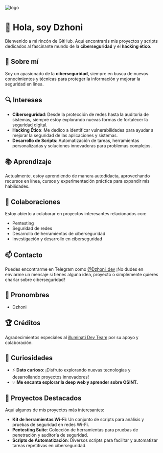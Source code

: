 ![logo](https://i.pinimg.com/originals/dc/a3/9a/dca39ae9f56ebf107c2582911990b19a.gif)
 
# 👋 Hola, soy Dzhoni

Bienvenido a mi rincón de GitHub. Aquí encontrarás mis proyectos y scripts dedicados al fascinante mundo de la **ciberseguridad** y el **hacking ético**.

## 🌟 Sobre mí

Soy un apasionado de la **ciberseguridad**, siempre en busca de nuevos conocimientos y técnicas para proteger la información y mejorar la seguridad en línea.

## 🔍 Intereses

- **Ciberseguridad**: Desde la protección de redes hasta la auditoría de sistemas, siempre estoy explorando nuevas formas de fortalecer la seguridad digital.
- **Hacking Ético**: Me dedico a identificar vulnerabilidades para ayudar a mejorar la seguridad de las aplicaciones y sistemas.
- **Desarrollo de Scripts**: Automatización de tareas, herramientas personalizadas y soluciones innovadoras para problemas complejos.

## 📚 Aprendizaje

Actualmente, estoy aprendiendo de manera autodidacta, aprovechando recursos en línea, cursos y experimentación práctica para expandir mis habilidades.

## 💼 Colaboraciones

Estoy abierto a colaborar en proyectos interesantes relacionados con:

- Pentesting
- Seguridad de redes
- Desarrollo de herramientas de ciberseguridad
- Investigación y desarrollo en ciberseguridad

## 📫 Contacto

Puedes encontrarme en Telegram como [@Dzhoni_dev](https://t.me/Dzhoni_dev) ¡No dudes en enviarme un mensaje si tienes alguna idea, proyecto o simplemente quieres charlar sobre ciberseguridad!

## 🌈 Pronombres

- Dzhoni

## 🏆 Créditos

Agradecimientos especiales al [illuminati Dev Team](https://t.me/AAAAAEXQOSyIpN2JZ0ehUQ) por su apoyo y colaboración.

## 🎉 Curiosidades

- ⚡ **Dato curioso**: ¡Disfruto explorando nuevas tecnologías y desarrollando proyectos innovadores!
- 💡 **Me encanta explorar la deep web y aprender sobre OSINT.**

## 🚀 Proyectos Destacados

Aquí algunos de mis proyectos más interesantes:

- **Kit de herramientas Wi-Fi**: Un conjunto de scripts para análisis y pruebas de seguridad en redes Wi-Fi.
- **Pentesting Suite**: Colección de herramientas para pruebas de penetración y auditoría de seguridad.
- **Scripts de Automatización**: Diversos scripts para facilitar y automatizar tareas repetitivas en ciberseguridad.
